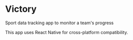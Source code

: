 # Victory
Sport data tracking app to monitor a team's progress

This app uses React Native for cross-platform compatibility.

